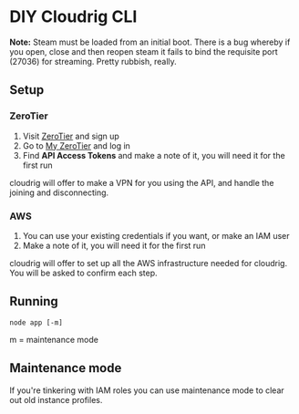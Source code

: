 # DIY Cloudrig CLI

**Note:** Steam must be loaded from an initial boot. There is a bug whereby if you open, close and then reopen steam it fails to bind the requisite port (27036) for streaming. Pretty rubbish, really.

## Setup

### ZeroTier

1. Visit [ZeroTier](https://www.zerotier.com/) and sign up
2. Go to [My ZeroTier](https://my.zerotier.com) and log in
3. Find **API Access Tokens** and make a note of it, you will need it for the first run

cloudrig will offer to make a VPN for you using the API, and handle the joining and disconnecting.

### AWS

1. You can use your existing credentials if you want, or make an IAM user
2. Make a note of it, you will need it for the first run

cloudrig will offer to set up all the AWS infrastructure needed for cloudrig. You will be asked to confirm each step.

## Running

    node app [-m]

m = maintenance mode

## Maintenance mode

If you're tinkering with IAM roles you can use maintenance mode to clear out old instance profiles.